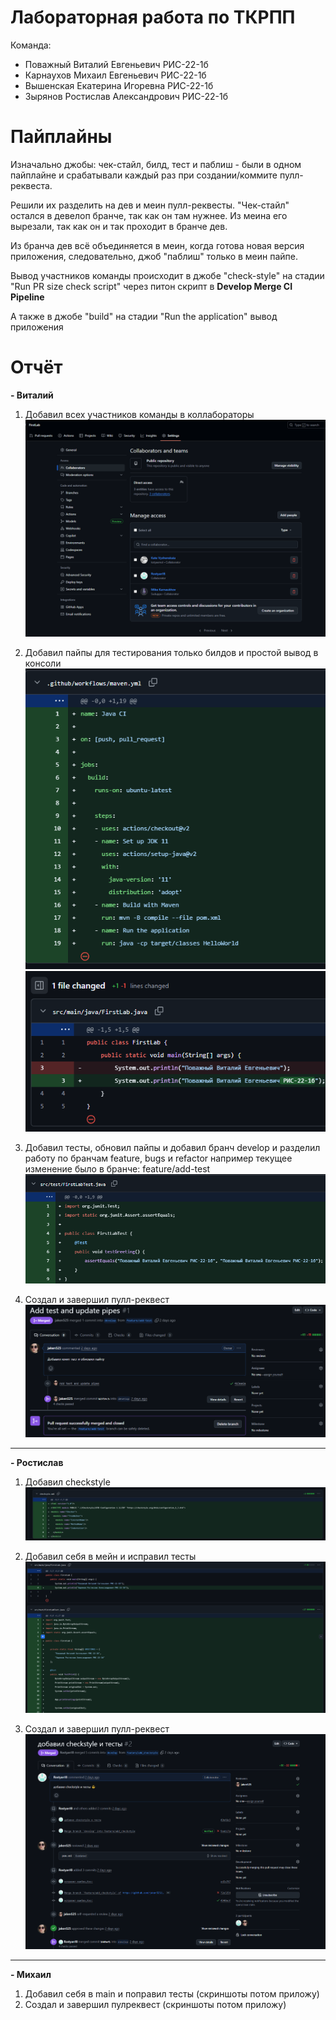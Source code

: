 # Лабораторная работа по ТКРПП

Команда:
- Поважный Виталий Евгеньевич РИС-22-1б
- Карнаухов Михаил Евгеньевич РИС-22-1б
- Вышенская Екатерина Игоревна РИС-22-1б
- Зырянов Ростислав Александрович РИС-22-1б

# Пайплайны

Изначально джобы: чек-стайл, билд, тест и паблиш - были в одном пайплайне и срабатывали каждый раз при создании/коммите пулл-реквеста.

Решили их разделить на дев и меин пулл-реквесты. "Чек-стайл" остался в девелоп бранче, так как он там нужнее. Из меина его вырезали, так как он и так проходит в бранче дев.

Из бранча дев всё объединяется в меин, когда готова новая версия приложения, следовательно, джоб "паблиш" только в меин пайпе.

Вывод участников команды происходит в джобе "check-style" на стадии "Run PR size check script" через питон скрипт в __Develop Merge CI Pipeline__

А также в джобе "build" на стадии "Run the application" вывод приложения

# Отчёт

__- Виталий__
1. Добавил всех участников команды в коллабораторы
![s1](screenshots/1.png)

2. Добавил пайпы для тестирования только билдов и простой вывод в консоли
![s2](screenshots/2.png)
![s3](screenshots/3.png)

3. Добавил тесты, обновил пайпы и добавил бранч develop и разделил работу по бранчам feature, bugs и refactor
например текущее изменение было в бранче: feature/add-test
![s4](screenshots/4.png)

4. Создал и завершил пулл-реквест
![s5](screenshots/5.png)

____
__- Ростислав__
1. Добавил checkstyle 
![s6](screenshots/6.png)

2. Добавил себя в мейн и исправил тесты
![s7](screenshots/7.png)

3. Создал и завершил пулл-реквест
![s8](screenshots/8.png)

____
__- Михаил__
1. Добавил себя в main и поправил тесты
   (скриншоты потом приложу)
2. Создал и завершил пулреквест
   (скриншоты потом приложу)
